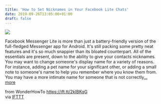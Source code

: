 ```yaml
---
title: 'How to Set Nicknames in Your Facebook Lite Chats'
date: 2019-09-26T13:05:00+01:00
draft: false
---
```


[![](https://img.wonderhowto.com/img/99/69/63704845276617/0/set-nicknames-your-facebook-lite-chats.1280x600.jpg)](https://android.gadgethacks.com/how-to/set-nicknames-your-facebook-lite-chats-0206004/)

Facebook Messenger Lite is more than just a battery-friendly version of the full-fledged Messenger app for Android. It's still packing some pretty neat features and it's so much snappier than its bloated counterpart. All of the essentials are present, down to the ability to give your contacts nicknames. You may want to change someone's display name for a variety of reasons. For instance, adding a pet name for your significant other, or adding a small note to someone's name to help you remember where you know them from. You may have a more intimate name for someone that is not correctly[... more](https://android.gadgethacks.com/how-to/set-nicknames-your-facebook-lite-chats-0206004/)

  
  
from WonderHowTo https://ift.tt/2kIBKqG  
via [IFTTT](https://ifttt.com/?ref=da&site=blogger)